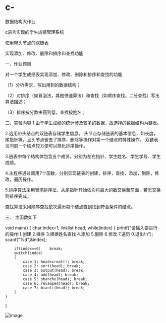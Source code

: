 # c-
数据结构大作业 

c语言实现的学生成绩管理系统

使用带头节点的双链表 

实现添加、修改、删除和排序和查找功能


一、作业题目

对一个学生成绩表实现添加、修改、删除和排序和查找的功能

（1）分析需求，写出用到的数据结构；

（2）对排序（如冒泡法，其他快速算法）和查找（如顺序查找，二分查找）写出算法描述；

（3）排序按分数由高到低，查找按姓名；


二、实验内容
1.由于学生成绩的统计涉及较多的数据，故选择的数据结构为链表。

2.选用带头结点的双链表存储学生信息。
  头节点存储链表的基本信息，如长度，尾指针等，且头节点省去了排序、删除等操作对第一个结点的特殊操作。
  双链表访问前一个结点较方便可以简化排序操作。
  
3.链表中每个结构体包含五个成员，分别为左右指针、学生姓名、学生学号、学生成绩。

4.主程序通过调用7个函数，分别实现链表的创建，排序，查找，添加，删除，修改，遍历操作。

5.排序算法采用冒泡排序法，从尾指针开始依次将最大的数交换至前面，若无交换则排序完成。

查找算法采用顺序查找依次遍历每个结点直到找到符合条件的结点。


三、 主函数如下

void main()
{
	char index=1;
	linklist head;
	while(index)
	{
		printf("请输入要进行的操作:1.创建  2.排序  3.根据姓名查找  4.添加  5.删除  6.修改  7.遍历  0.退出\n");
		scanf("%d",&index);

		if(index==0)	break;
		switch(index)
		{
			case 1: head=creat(); break;
			case 2: sort(head); break;
			case 3: output(head); break;
			case 4: add(head); break;
			case 5: shanchu(head); break;
			case 6: revamped(head); break;
			case 7: bianli(head); break;
		}	
	}
}



![image](https://user-images.githubusercontent.com/61747149/193979794-e8851afc-f289-4af2-8efc-18221d972672.png)
